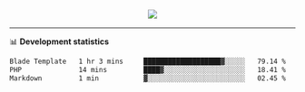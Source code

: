 <h3 align="center">
  <a href="https://github.com/hwalker928">
      <img src="https://github-profile-trophy.vercel.app/?username=hwalker928&no-bg=true&no-frame=true">
  </a>
</h3>


<hr>

📊 **Development statistics**

<!--START_SECTION:waka-->

```txt
Blade Template   1 hr 3 mins     ███████████████████▓░░░░░   79.14 %
PHP              14 mins         ████▓░░░░░░░░░░░░░░░░░░░░   18.41 %
Markdown         1 min           ▓░░░░░░░░░░░░░░░░░░░░░░░░   02.45 %
```

<!--END_SECTION:waka-->
